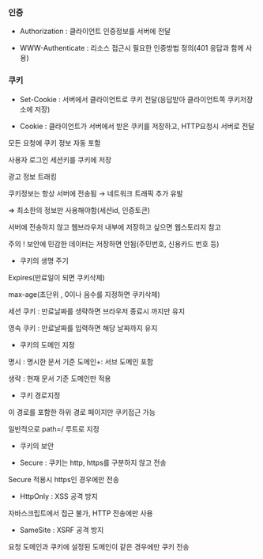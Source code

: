 ### 인증
- Authorization : 클라이언트 인증정보를 서버에 전달

 - WWW-Authenticate : 리소스 접근시 필요한 인증방법 정의(401 응답과 함께 사용)

### 쿠키

- Set-Cookie : 서버에서 클라이언트로 쿠키 전달(응답받아 클라이언트쪽 쿠키저장소에 저장)

 - Cookie : 클라이언트가 서버에서 받은 쿠키를 저장하고, HTTP요청시 서버로 전달

모든 요청에 쿠키 정보 자동 포함 

사용자 로그인 세션키를 쿠키에 저장

광고 정보 트래킹

쿠키정보는 항상 서버에 전송됨 → 네트워크 트래픽 추가 유발

⇒ 최소한의 정보만 사용해야함(세션id, 인증토큰)

서버에 전송하지 않고 웹브라우저 내부에 저장하고 싶으면 웹스토리지 참고

주의 ! 보안에 민감한 데이터는 저장하면 안됨(주민번호, 신용카드 번호 등)

- 쿠키의 생명 주기

 Expires(만료일이 되면 쿠키삭제)

 max-age(초단위 , 0이나 음수를 지정하면 쿠키삭제)

세션 쿠키 : 만료날짜를 생략하면 브라우저 종료시 까지만 유지

영속 쿠키 : 만료날짜를 입력하면 해당 날짜까지 유지

- 쿠키의 도메인 지정

명시 : 명시한 문서 기준 도메인+: 서브 도메인 포함

생략 : 현재 문서 기준 도메인만 적용

- 쿠키 경로지정

이 경로를 포함한 하위 경로 페이지만 쿠키접근 가능

일반적으로 path=/ 루트로 지정

- 쿠키의 보안

 - Secure : 쿠키는 http, https를 구분하지 않고 전송

Secure 적용시 https인 경우에만 전송

 - HttpOnly : XSS 공격 방지

자바스크립트에서 접근 불가, HTTP 전송에만 사용

 - SameSite : XSRF 공격 방지

요청 도메인과 쿠키에 설정된 도메인이 같은 경우에만 쿠키 전송

